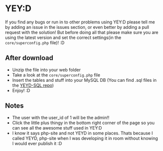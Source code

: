 # YEY:D #

If you find any bugs or run in to other problems using YEY:D please tell me by adding an issue in the issues section, or even better by adding a pull request with the solution! But before doing all that please make sure you are using the latest version and set the correct settings(in the `core/superconfig.php` file)! :D

## After download ##
- Unzip the file into your web folder
- Take a look at the `core/superconfig.php` file
- Insert the tables and stuff into your MySQL DB (You can find .sql files in the [YEYD-SQL repo](https://github.com/DiamondCentralX/YEYD-SQL))
- Enjoy! :D

## Notes ##
- The user with the user_id of 1 will be the admin!!
- Click the little plus thingy in the bottom right corner of the page so you can see all the awesome stuff used in YEY:D
- I know it says php-site and not YEYD in some places. Thats because I called YEYD, php-site when I was developing it in room without knowing I would ever publish it :D
